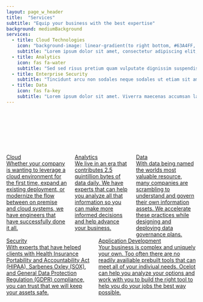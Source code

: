 ```yaml
---
layout: page_w_header
title:  "Services"
subtitle: "Equip your business with the best expertise"
background: mediumBackground
services: 
  - title: Cloud Technologies
    icon: "background-image: linear-gradient(to right bottom, #63A4FF, transparent), url(/assets/images/cloud-technologies.jpg"
    subtitle: "Lorem ipsum dolor sit amet, consectetur adipiscing elit, sed do eiusmod tempor incididunt ut labore et dolore magna aliqua. Lectus proin nibh nisl condimentum id venenatis a. Orci ac auctor augue mauris augue neque gravida."
  - title: Analytics
    icon: fas fa-water
    subtitle: "Sed sed risus pretium quam vulputate dignissim suspendisse. Enim praesent elementum facilisis leo vel fringilla est ullamcorper.  Eget velit aliquet sagittis id consectetur purus ut."
  - title: Enterprise Security
    subtitle: "Tincidunt arcu non sodales neque sodales ut etiam sit amet. Quisque sagittis purus sit amet volutpat consequat mauris nunc congue. Et tortor consequat id porta."
  - title: Data
    icon: fas fa-key
    subtitle: "Lorem ipsum dolor sit amet. Viverra maecenas accumsan lacus vel facilisis volutpat est. Pellentesque nec nam aliquam sem et. Turpis egestas integer eget aliquet nibh praesent tristique magna."
---
```

<div class="columns is-centered" style="margin-top:8rem">
	<div class="column is-one-third">
		<a href="/services/cloud-technologies">
			<div class="info-card">
				<div class="info-card__image" style="background-image: linear-gradient(to right bottom, #63A4FF, transparent), url(/assets/images/cloud-technologies.jpg"></div>
				<div class="info-card__title">
					<div class="info-card__text">
						Cloud
					</div>
				</div>
				<div class="info-card__subtitle">
					<div class="info-card__sub-text">
						Whether your company is wanting to leverage a cloud environment for the first time, expand an existing deployment, or modernize the flow between on premise and cloud systems, we have engineers that have successfully done it all. 
					</div>
				</div>
			</div>
		</a>
	</div>
	<div class="column is-one-third">
		<a href="/services/analytics">
			<div class="info-card">
				<div class="info-card__image" style="background-image: linear-gradient(to right bottom, #77b582, transparent), url(/assets/images/magnifying-glass.jpg"></div>
				<div class="info-card__title">
					<div class="info-card__text">
						Analytics
					</div>
				</div>
				<div class="info-card__subtitle">
					<div class="info-card__sub-text">
						We live in an era that contributes 2.5 quintillion bytes of data daily. We have experts that can help you analyze all that information so you can make more informed decisions and help advance your business.
					</div>
				</div>
			</div>
		</a>
	</div>
	<div class="column is-one-third">
		<a href="/services/data">
			<div class="info-card">
				<div class="info-card__image" style="background-image: linear-gradient(to right bottom, #404040, transparent), url(/assets/images/data.jpg"></div>
				<div class="info-card__title">
					<div class="info-card__text">
						Data
					</div>
				</div>
				<div class="info-card__subtitle">
					<div class="info-card__sub-text">
						With data being named the worlds most valuable resource, many companies are scrambling to understand and govern their own information assets. We accelerate these practices while designing and deploying data governance plans.
					</div>
				</div>
			</div>
		</a>
	</div>
</div>

<div class="columns is-centered">
	<div class="column is-one-third">
		<a href="/services/enterprise-security">
			<div class="info-card">
				<div class="info-card__image" style="background-image: linear-gradient(to right bottom, #966b4e, transparent), url(/assets/images/security.jpg"></div>
				<div class="info-card__title">
					<div class="info-card__text">
						Security
					</div>
				</div>
				<div class="info-card__subtitle">
					<div class="info-card__sub-text">
						With experts that have helped clients with Health Insurance Portability and Accountability Act (HIPAA), Sarbenes Oxley (SOX), and General Data Protection Regulation (GDPR) compliance, you can trust that we will keep your assets safe.
					</div>
				</div>
			</div>
		</a>
	</div>
	<div class="column is-one-third">
		<a href="/services/application-development">
			<div class="info-card">
				<div class="info-card__image" style="background-image: linear-gradient(to right bottom, #404040, transparent), url(/assets/images/helloquence-61189-unsplash.jpg"></div>
				<div class="info-card__title">
					<div class="info-card__text">
						Application Development
					</div>
				</div>
				<div class="info-card__subtitle">
					<div class="info-card__sub-text">
						Your business is complex and uniquely your own. Too often there are no readily availiable prebuilt tools that can meet all of your indiviual needs. Ocelot can help you analyze your options and work with you to build the right tool to help you do your jobs the best way possible.
					</div>
				</div>
			</div>
		</a>
	</div>
</div>
